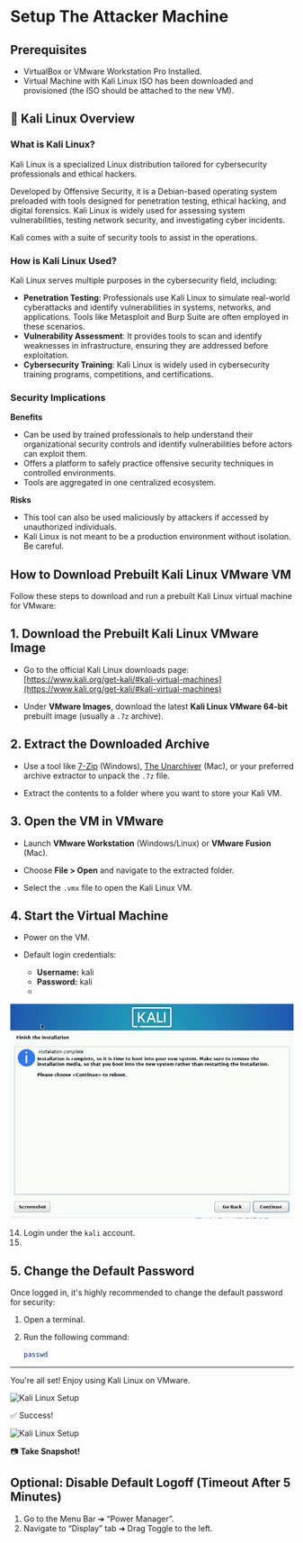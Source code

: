 # Setup The Attacker Machine

## Prerequisites

- VirtualBox or VMware Workstation Pro Installed.
- Virtual Machine with Kali Linux ISO has been downloaded and provisioned (the ISO should be attached to the new VM).


## 🐉 Kali Linux Overview

### What is Kali Linux?

Kali Linux is a specialized Linux distribution tailored for cybersecurity professionals and ethical hackers.

Developed by Offensive Security, it is a Debian-based operating system preloaded with tools designed for penetration testing, ethical hacking, and digital forensics. Kali Linux is widely used for assessing system vulnerabilities, testing network security, and investigating cyber incidents.

Kali comes with a suite of security tools to assist in the operations.

### How is Kali Linux Used?

Kali Linux serves multiple purposes in the cybersecurity field, including:

- **Penetration Testing**: Professionals use Kali Linux to simulate real-world cyberattacks and identify vulnerabilities in systems, networks, and applications. Tools like Metasploit and Burp Suite are often employed in these scenarios.
- **Vulnerability Assessment**: It provides tools to scan and identify weaknesses in infrastructure, ensuring they are addressed before exploitation.
- **Cybersecurity Training**: Kali Linux is widely used in cybersecurity training programs, competitions, and certifications.

### Security Implications

**Benefits**

- Can be used by trained professionals to help understand their organizational security controls and identify vulnerabilities before actors can exploit them.
- Offers a platform to safely practice offensive security techniques in controlled environments.
- Tools are aggregated in one centralized ecosystem.

**Risks**

- This tool can also be used maliciously by attackers if accessed by unauthorized individuals.
- Kali Linux is not meant to be a production environment without isolation. Be careful.

## How to Download Prebuilt Kali Linux VMware VM

Follow these steps to download and run a prebuilt Kali Linux virtual machine for VMware:

## 1. Download the Prebuilt Kali Linux VMware Image

- Go to the official Kali Linux downloads page:  
  [https://www.kali.org/get-kali/#kali-virtual-machines](https://www.kali.org/get-kali/#kali-virtual-machines)

- Under **VMware Images**, download the latest **Kali Linux VMware 64-bit** prebuilt image (usually a `.7z` archive).

## 2. Extract the Downloaded Archive

- Use a tool like [7-Zip](https://www.7-zip.org/) (Windows), [The Unarchiver](https://theunarchiver.com/) (Mac), or your preferred archive extractor to unpack the `.7z` file.

- Extract the contents to a folder where you want to store your Kali VM.

## 3. Open the VM in VMware

- Launch **VMware Workstation** (Windows/Linux) or **VMware Fusion** (Mac).

- Choose **File > Open** and navigate to the extracted folder.

- Select the `.vmx` file to open the Kali Linux VM.

## 4. Start the Virtual Machine

- Power on the VM.

- Default login credentials:  
  - **Username:** kali  
  - **Password:** kali
  - 
![Kali Linux Setup](imgs/kali15.png)

14. Login under the `kali` account.
15. 
## 5. Change the Default Password

Once logged in, it's highly recommended to change the default password for security:

1. Open a terminal.

2. Run the following command:

   ```bash
   passwd
---

You're all set! Enjoy using Kali Linux on VMware.

![Kali Linux Setup](imgs/kali16.png)

✅ Success!

![Kali Linux Setup](imgs/kali17.png)

📷 **Take Snapshot!**


## Optional: Disable Default Logoff (Timeout After 5 Minutes)

1. Go to the Menu Bar ➔ “Power Manager”.
2. Navigate to “Display” tab ➔ Drag Toggle to the left.
